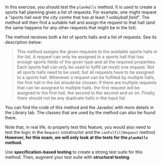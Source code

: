 In this exercise, you should test the `planHalls` method. It is used to create a sports hall planning given a list of requests. For example, one might request a "sports hall *near the city centre* that has at least *1 volleyball field*". The method will then find a suitable hall and assign the request to that hall (and the same happens for any other requests that might be in the list).

The method receives both a list of sports halls and a list of requests. See its description below:

> This method assigns the given requests to the available sports halls in the list. A request can only be assigned to a sports hall that has enough sports fields of the given type and all the required properties.<br> Each sports hall can only be used to fulfill (at most) one request. Not all sports halls need to be used, but all requests have to be assigned to a sports hall. Whenever a request can be fulfilled by multiple halls, the first hall in the list should be chosen. If there are multiple requests that can be assigned to multiple halls, the first request will be assigned to the first hall, the second to the second and so on. Finally, there should not be any duplicate halls in the input list.

You can find the code of this method and the Javadoc with more details in the Library tab. The classes that are used by the method can also be found there.

Note that, in real life, to properly test this feature, you would also need to test the logic in the `Request` constructor and the `canFulfillRequest` method. **However, for this exam, we will only look at the tests for the `planHalls` method.**

Use **specification-based testing** to create a strong test suite for this method. Then, augment your test suite with **structural testing**.
